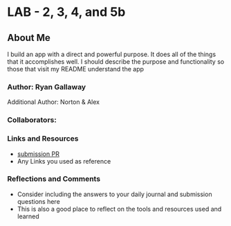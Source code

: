 # LAB - 2, 3, 4, and 5b

## About Me

I build an app with a direct and powerful purpose. It does all of the things that it accomplishes well. I should describe the purpose and functionality so those that visit my README understand the app

### Author: Ryan Gallaway
Additional Author: Norton & Alex

### Collaborators: 


### Links and Resources
* [submission PR](http://xyz.com)
* Any Links you used as reference

### Reflections and Comments
* Consider including the answers to your daily journal and submission questions here
* This is also a good place to reflect on the tools and resources used and learned
